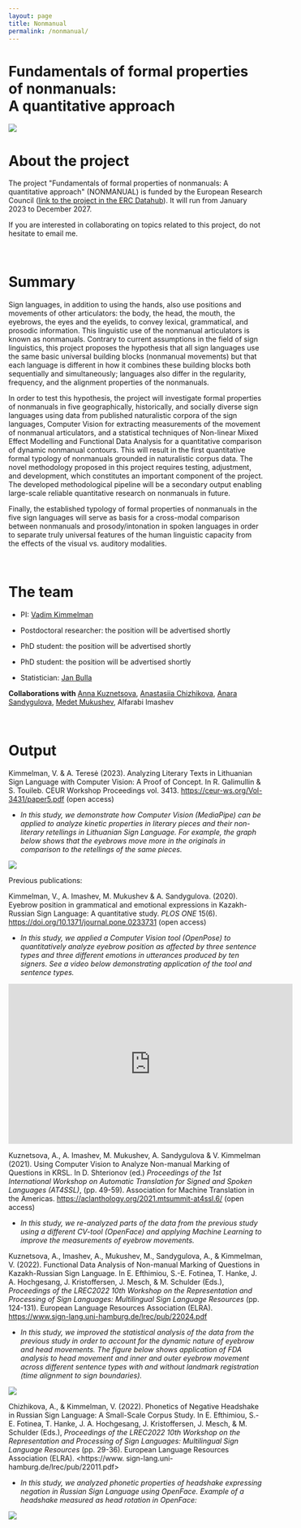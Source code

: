 ```yaml
---
layout: page
title: Nonmanual  
permalink: /nonmanual/
---
```

# **Fundamentals of formal properties of nonmanuals: <br> A quantitative approach**

![](/img/nonmanuals.png)
<br>

# About the project 

The project "Fundamentals of formal properties of nonmanuals: A quantitative approach" (NONMANUAL) is funded by the European Research Council ([link to the project in the ERC Datahub](https://erc.easme-web.eu/?p=101039378)). It will run from January 2023 to December 2027. 

If you are interested in collaborating on topics related to this project,  do not hesitate to email me.

<br>

# Summary 

Sign languages, in addition to using the hands, also use positions and movements of other articulators: the body, the head, the mouth, the eyebrows, the eyes and the eyelids, to convey lexical, grammatical, and prosodic information. This linguistic use of the nonmanual articulators is known as nonmanuals. Contrary to current assumptions in the field of sign linguistics, this project proposes the hypothesis that all sign languages use the same basic universal building blocks (nonmanual movements) but that each language is different in how it combines these building blocks both sequentially and simultaneously; languages also differ in the regularity, frequency, and the alignment properties of the nonmanuals. 

In order to test this hypothesis, the project will investigate formal properties of nonmanuals in five geographically, historically, and socially diverse sign languages using data from published naturalistic corpora of the sign languages, Computer Vision for extracting measurements of the movement of nonmanual articulators, and a statistical techniques of Non-linear Mixed Effect Modelling and Functional Data Analysis for a quantitative comparison of dynamic nonmanual contours. This will result in the first quantitative formal typology of nonmanuals grounded in naturalistic corpus data. The novel methodology proposed in this project requires testing, adjustment, and development, which constitutes an important component of the project. The developed methodological pipeline will be a secondary output enabling large-scale reliable quantitative research on nonmanuals in future. 

Finally, the established typology of formal properties of nonmanuals in the five sign languages will serve as basis for a cross-modal comparison between nonmanuals and prosody/intonation in spoken languages in order to separate truly universal features of the human linguistic capacity from the effects of the visual vs. auditory modalities.

<br>

# The team 

* PI: [Vadim Kimmelman](vadimkimmelman.com)

* Postdoctoral researcher: the position will be advertised shortly

* PhD student: the position will be advertised shortly

* PhD student: the position will be advertised shortly

* Statistician: [Jan Bulla](https://www.uib.no/personer/Jan.Bulla)

**Collaborations with** [Anna Kuznetsova](https://github.com/kuzanna2016), [Anastasiia Chizhikova](https://orcid.org/0000-0002-5091-7664), [Anara Sandygulova](https://research.nu.edu.kz/en/persons/anara-sandygulova), [Medet Mukushev](https://scholar.google.de/citations?user=HPTthwYAAAAJ&hl=en), Alfarabi Imashev

<br>

# Output

Kimmelman, V. & A. Teresė (2023). Analyzing Literary Texts in Lithuanian Sign Language with
Computer Vision: A Proof of Concept. In R. Galimullin & S. Touileb. CEUR Workshop Proceedings
vol. 3413. <https://ceur-ws.org/Vol-3431/paper5.pdf> (open access)

* *In this study, we demonstrate how Computer Vision (MediaPipe) can be applied to analyze kinetic properties in literary pieces and their non-literary retellings in Lithuanian Sign Language. For example, the graph below shows that the eyebrows move more in the originals in comparison to the retellings of the same pieces.*

![](/img/eyebrow-right.png)

Previous publications: 

Kimmelman, V., A. Imashev, M. Mukushev & A. Sandygulova. (2020). Eyebrow position in grammatical and emotional expressions in Kazakh-Russian Sign Language: A quantitative study. *PLOS ONE* 15(6). <https://doi.org/10.1371/journal.pone.0233731> (open access) 
* *In this study, we applied a Computer Vision tool (OpenPose) to quantitatively analyze eyebrow position as affected by three sentence types and three different emotions in utterances produced by ten signers. See a video below demonstrating application of the tool and sentence types.*

<iframe width="560" height="315" src="https://www.youtube.com/embed/_avV5W8k7ZI" title="YouTube video player" frameborder="0" allow="accelerometer; autoplay; clipboard-write; encrypted-media; gyroscope; picture-in-picture" allowfullscreen></iframe>
<br>

Kuznetsova, A., A. Imashev, M. Mukushev, A. Sandygulova & V. Kimmelman (2021). Using Computer
Vision to Analyze Non-manual Marking of Questions in KRSL. In D. Shterionov (ed.) *Proceedings
of the 1st International Workshop on Automatic Translation for Signed and Spoken Languages
(AT4SSL)*, (pp. 49-59). Association for Machine Translation in the Americas. <https://aclanthology.org/2021.mtsummit-at4ssl.6/> (open access)
* *In this study, we re-analyzed parts of the data from the previous study using a different CV-tool (OpenFace) and applying Machine Learning to improve the measurements of eyebrow movements.*

Kuznetsova, A., Imashev, A., Mukushev, M., Sandygulova, A., & Kimmelman, V. (2022). Functional Data Analysis of Non-manual Marking of Questions in Kazakh-Russian Sign Language. In E. Efthimiou, S.-E. Fotinea, T. Hanke, J. A. Hochgesang, J. Kristoffersen, J. Mesch, & M. Schulder (Eds.), *Proceedings of the LREC2022 10th Workshop on the Representation and Processing of Sign Languages: Multilingual Sign Language Resources* (pp. 124-131). European Language Resources Association (ELRA). <https://www.sign-lang.uni-hamburg.de/lrec/pub/22024.pdf>
* *In this study, we improved the statistical analysis of the data from the previous study in order to account for the dynamic nature of eyebrow and head movements. The figure below shows application of FDA analysis to head movement and inner and outer eyebrow movement across different sentence types with and without landmark registration (time alignment to sign boundaries).*

![](/img/fda.png)


Chizhikova, A., & Kimmelman, V. (2022). Phonetics of Negative Headshake in Russian Sign Language: A Small-Scale Corpus Study. In E. Efthimiou, S.-E. Fotinea, T. Hanke, J. A. Hochgesang, J. Kristoffersen, J. Mesch, & M. Schulder (Eds.), *Proceedings of the LREC2022 10th Workshop on the Representation and Processing of Sign Languages: Multilingual Sign Language Resources* (pp. 29-36). European Language Resources Association (ELRA). <https://www. sign-lang.uni-hamburg.de/lrec/pub/22011.pdf>
* *In this study, we analyzed phonetic properties of headshake expressing negation in Russian Sign Language using OpenFace. Example of a headshake measured as head rotation in OpenFace:* 

![](/img/headshake1.png)



 
<br>

